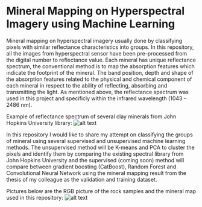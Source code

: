 # Mineral Mapping on Hyperspectral Imagery using Machine Learning

Mineral mapping on hyperspectral imagery usually done by classifying pixels with similar reflectance characteristics into groups. In this repository, all the images from hyperspectral sensor have been pre-processed from the digital number to reflectance value.
Each mineral has unique reflectance spectrum, the conventional method is to map the absorption features which indicate the footprint of the mineral. The band position, depth and shape of the absorption features related to the physical and chemical component of each mineral in respect to the ability of reflecting, absorbing and transmitting the light.
As mentioned above, the reflectance spectrum was used in this project and specificly within the infrared wavelength (1043 – 2486 nm).

Example of reflectance spectrum of several clay minerals from John Hopkins University library:
![alt text](https://github.com/panjoel4/MineralMapping/blob/main/Data/spectrum.png?raw=true)

In this repository I would like to share my attempt on classifying the groups of mineral using several supervised and unsupervised machine learning methods.
The unsupervised method will be K-means and PCA to cluster the pixels and identify them by comparing the existing spectral library from John Hopkins University and the supervised (coming soon) method will compare between gradient boosting (CatBoost), Random Forest and Convolutional Neural Network using the mineral mapping result from the thesis of my colleague as the validation and training dataset.

Pictures below are the RGB picture of the rock samples and the mineral map used in this repository:
![alt text](https://github.com/panjoel4/MineralMapping/blob/main/Data/Sample%20Files.png?raw=true)
